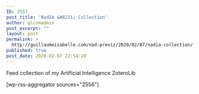 ```yaml
---
ID: 2557
post_title: 'NadIA &#8211; Collection'
author: gicomadmin
post_excerpt: ""
layout: post
permalink: >
  http://guillaumeisabelle.com/nad-previz/2020/02/07/nadia-collection/
published: true
post_date: 2020-02-07 22:54:28
---
```

<!-- wp:paragraph -->

Feed collection of my Artificial Intelligence ZoteroLib

<!-- /wp:paragraph -->

<!-- wp:more -->

<!--more-->

<!-- /wp:more -->

<!-- wp:shortcode --> [wp-rss-aggregator sources="2556"] 

<!-- /wp:shortcode -->